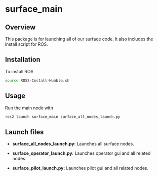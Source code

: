 # surface_main

## Overview

This package is for launching all of our surface code. It also includes the install script for ROS.

## Installation

To install ROS

```bash
source ROS2-Install-Humble.sh
```

## Usage

Run the main node with

```bash
ros2 launch surface_main surface_all_nodes_launch.py
```

## Launch files

* **surface_all_nodes_launch.py:** Launches all surface nodes.

* **surface_operator_launch.py:** Launches operator gui and all related nodes.

* **surface_pilot_launch.py:** Launches pilot gui and all related nodes.
